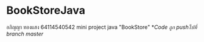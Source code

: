 # BookStoreJava
อภิญญา ทองแสง
64114540542
mini project java "BookStore"
**Code ถูก pushไปที่ branch master*
